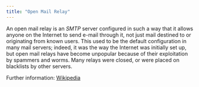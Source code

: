 ```yaml
---
title: "Open Mail Relay"
---
```


An open mail relay is an *SMTP* server configured in such a way that it allows anyone on the Internet to send e-mail through it, not just mail destined to or originating from known users. This used to be the default configuration in many mail servers; indeed, it was the way the Internet was initially set up, but open mail relays have become unpopular because of their exploitation by spammers and worms. Many relays were closed, or were placed on blacklists by other servers.

Further information: [Wikipedia](https://en.wikipedia.org/wiki/Open_mail_relay)